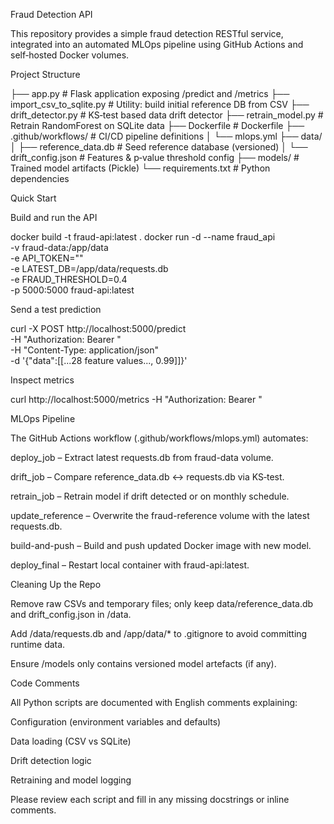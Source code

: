 Fraud Detection API

This repository provides a simple fraud detection RESTful service, integrated into an automated MLOps pipeline using GitHub Actions and self‑hosted Docker volumes.

Project Structure

├── app.py                     # Flask application exposing /predict and /metrics
├── import_csv_to_sqlite.py    # Utility: build initial reference DB from CSV
├── drift_detector.py          # KS‑test based data drift detector
├── retrain_model.py           # Retrain RandomForest on SQLite data
├── Dockerfile                 # Dockerfile
├── .github/workflows/         # CI/CD pipeline definitions
│   └── mlops.yml
├── data/
│   ├── reference_data.db      # Seed reference database (versioned)
│   └── drift_config.json      # Features & p‑value threshold config
├── models/                    # Trained model artifacts (Pickle)
└── requirements.txt           # Python dependencies

Quick Start

Build and run the API

docker build -t fraud-api:latest .
docker run -d --name fraud_api \
  -v fraud-data:/app/data \
  -e API_TOKEN="<your-token>" \
  -e LATEST_DB=/app/data/requests.db \
  -e FRAUD_THRESHOLD=0.4 \
  -p 5000:5000 fraud-api:latest

Send a test prediction

curl -X POST http://localhost:5000/predict \
  -H "Authorization: Bearer <your-token>" \
  -H "Content-Type: application/json" \
  -d '{"data":[[...28 feature values..., 0.99]]}'

Inspect metrics

curl http://localhost:5000/metrics -H "Authorization: Bearer <your-token>"

MLOps Pipeline

The GitHub Actions workflow (.github/workflows/mlops.yml) automates:

deploy_job – Extract latest requests.db from fraud-data volume.

drift_job – Compare reference_data.db ↔ requests.db via KS‑test.

retrain_job – Retrain model if drift detected or on monthly schedule.

update_reference – Overwrite the fraud-reference volume with the latest requests.db.

build-and-push – Build and push updated Docker image with new model.

deploy_final – Restart local container with fraud-api:latest.

Cleaning Up the Repo

Remove raw CSVs and temporary files; only keep data/reference_data.db and drift_config.json in /data.

Add /data/requests.db and /app/data/* to .gitignore to avoid committing runtime data.

Ensure /models only contains versioned model artefacts (if any).

Code Comments

All Python scripts are documented with English comments explaining:

Configuration (environment variables and defaults)

Data loading (CSV vs SQLite)

Drift detection logic

Retraining and model logging

Please review each script and fill in any missing docstrings or inline comments.
